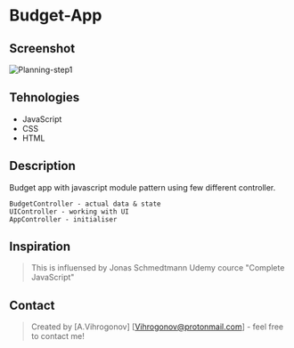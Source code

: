 # Budget-App

## Screenshot
![Planning-step1](https://user-images.githubusercontent.com/45083295/78132921-77b97700-7415-11ea-8528-64ceaa80a784.PNG)

## Tehnologies

* JavaScript 
* CSS
* HTML

## Description
Budget app with javascript module pattern using few different controller.
```
BudgetController - actual data & state
UIController - working with UI
AppController - initialiser
```

## Inspiration
>This is influensed by Jonas Schmedtmann Udemy cource "Complete JavaScript"

## Contact
>Created by [A.Vihrogonov] [Vihrogonov@protonmail.com] - feel free to contact me!
